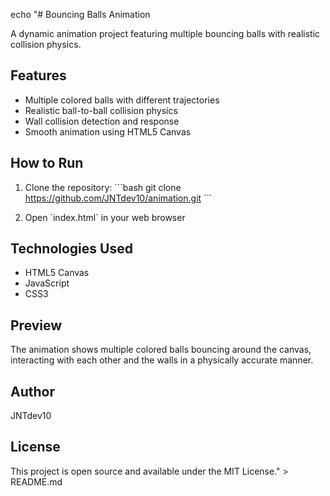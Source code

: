 echo "# Bouncing Balls Animation

A dynamic animation project featuring multiple bouncing balls with realistic collision physics.

## Features

- Multiple colored balls with different trajectories
- Realistic ball-to-ball collision physics
- Wall collision detection and response
- Smooth animation using HTML5 Canvas

## How to Run

1. Clone the repository:
   \`\`\`bash
   git clone https://github.com/JNTdev10/animation.git
   \`\`\`

2. Open \`index.html\` in your web browser

## Technologies Used

- HTML5 Canvas
- JavaScript
- CSS3

## Preview

The animation shows multiple colored balls bouncing around the canvas, interacting with each other and the walls in a physically accurate manner.

## Author

JNTdev10

## License

This project is open source and available under the MIT License." > README.md
